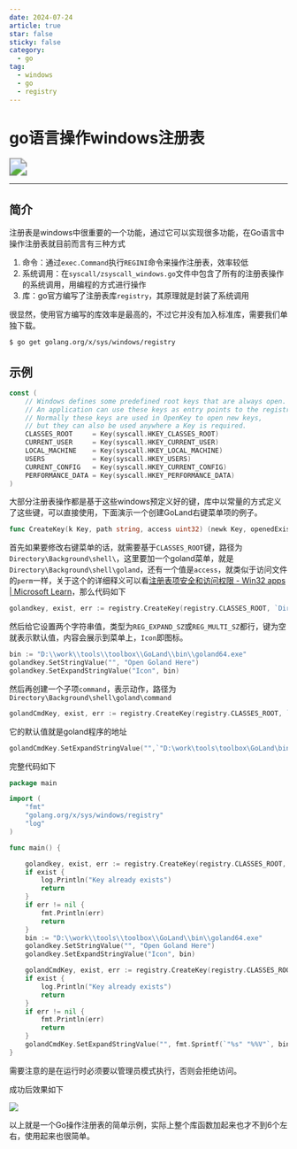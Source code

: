 ```yaml
---
date: 2024-07-24
article: true
star: false
sticky: false
category:
  - go
tag:
  - windows
  - go
  - registry
---
```


# go语言操作windows注册表

<img src="https://public-1308755698.cos.ap-chongqing.myqcloud.com//upload/202407241437452.png" style="zoom:200%;" />

<!-- more -->
---

## 简介

注册表是windows中很重要的一个功能，通过它可以实现很多功能，在Go语言中操作注册表就目前而言有三种方式

1. 命令：通过`exec.Command`执行`REGINI`命令来操作注册表，效率较低
2. 系统调用：在`syscall/zsyscall_windows.go`文件中包含了所有的注册表操作的系统调用，用编程的方式进行操作
3. 库：go官方编写了注册表库`registry`，其原理就是封装了系统调用

很显然，使用官方编写的库效率是最高的，不过它并没有加入标准库，需要我们单独下载。

```bash
$ go get golang.org/x/sys/windows/registry
```



## 示例

```go
const (
	// Windows defines some predefined root keys that are always open.
	// An application can use these keys as entry points to the registry.
	// Normally these keys are used in OpenKey to open new keys,
	// but they can also be used anywhere a Key is required.
	CLASSES_ROOT     = Key(syscall.HKEY_CLASSES_ROOT)
	CURRENT_USER     = Key(syscall.HKEY_CURRENT_USER)
	LOCAL_MACHINE    = Key(syscall.HKEY_LOCAL_MACHINE)
	USERS            = Key(syscall.HKEY_USERS)
	CURRENT_CONFIG   = Key(syscall.HKEY_CURRENT_CONFIG)
	PERFORMANCE_DATA = Key(syscall.HKEY_PERFORMANCE_DATA)
)
```

大部分注册表操作都是基于这些windows预定义好的键，库中以常量的方式定义了这些键，可以直接使用，下面演示一个创建GoLand右键菜单项的例子。

```go
func CreateKey(k Key, path string, access uint32) (newk Key, openedExisting bool, err error)
```

首先如果要修改右键菜单的话，就需要基于`CLASSES_ROOT`键，路径为`Directory\Background\shell\`，这里要加一个goland菜单，就是`Directory\Background\shell\goland`，还有一个值是`access`，就类似于访问文件的`perm`一样，关于这个的详细释义可以看[注册表项安全和访问权限 - Win32 apps | Microsoft Learn](https://learn.microsoft.com/zh-cn/windows/win32/sysinfo/registry-key-security-and-access-rights?redirectedfrom=MSDN)，那么代码如下

```go
golandkey, exist, err := registry.CreateKey(registry.CLASSES_ROOT, `Directory\Background\shell\goland`, registry.WRITE|registry.READ)
```

然后给它设置两个字符串值，类型为`REG_EXPAND_SZ`或`REG_MULTI_SZ`都行，键为空就表示默认值，内容会展示到菜单上，`Icon`即图标。

```go
bin := "D:\\work\\tools\\toolbox\\GoLand\\bin\\goland64.exe"
golandkey.SetStringValue("", "Open Goland Here")
golandkey.SetExpandStringValue("Icon", bin)
```

然后再创建一个子项`command`，表示动作，路径为`Directory\Background\shell\goland\command`

```go
golandCmdKey, exist, err := registry.CreateKey(registry.CLASSES_ROOT, `Directory\Background\shell\goland\command`, registry.WRITE|registry.READ)
```

它的默认值就是goland程序的地址

```go
golandCmdKey.SetExpandStringValue("",`"D:\work\tools\toolbox\GoLand\bin\goland64.exe" "%V"`)
```

完整代码如下

```go
package main

import (
	"fmt"
	"golang.org/x/sys/windows/registry"
	"log"
)

func main() {

	golandkey, exist, err := registry.CreateKey(registry.CLASSES_ROOT, `Directory\Background\shell\goland`, registry.WRITE|registry.READ)
	if exist {
		log.Println("Key already exists")
		return
	}
	if err != nil {
		fmt.Println(err)
		return
	}
	bin := "D:\\work\\tools\\toolbox\\GoLand\\bin\\goland64.exe"
	golandkey.SetStringValue("", "Open Goland Here")
	golandkey.SetExpandStringValue("Icon", bin)

	golandCmdKey, exist, err := registry.CreateKey(registry.CLASSES_ROOT, `Directory\Background\shell\goland\command`, registry.WRITE|registry.READ)
	if exist {
		log.Println("Key already exists")
		return
	}
	if err != nil {
		fmt.Println(err)
		return
	}
	golandCmdKey.SetExpandStringValue("", fmt.Sprintf(`"%s" "%%V"`, bin))
}
```

需要注意的是在运行时必须要以管理员模式执行，否则会拒绝访问。

成功后效果如下

![](https://public-1308755698.cos.ap-chongqing.myqcloud.com//upload/202407241536810.png)

以上就是一个Go操作注册表的简单示例，实际上整个库函数加起来也才不到6个左右，使用起来也很简单。
